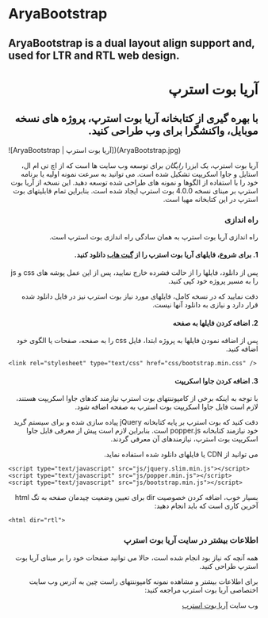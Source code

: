 # AryaBootstrap
## AryaBootstrap is a dual layout align support and, used for LTR and RTL web design.

<div dir="RTL" align="right" style="direction:rtl;text-align:right;">

# آریا بوت استرپ
## با بهره گیری از کتابخانه آریا بوت استرپ، پروژه های نسخه موبایل، واکنشگرا برای وب طراحی کنید.

</div>

![AryaBootstrap | آریا بوت استرپ])(AryaBootstrap.jpg)

<div dir="RTL" align="right" style="direction:rtl;text-align:right;">

آریا بوت استرپ، یک ابزرا *رایگان* برای توسعه وب سایت ها است که از اچ تی ام ال، استایل و جاوا اسکریپت تشکیل شده است. می توانید به سرعت نمونه اولیه یا برنامه خود را با استفاده از الگوها و نمونه های طراحی شده توسعه دهید. این نسخه از آریا بوت استرپ بر مبنای نسخه 4.0.0 بوت استرپ ایجاد شده است. بنابراین تمام قابلیتهای بوت استرپ در این کتابخانه مهیا است. 

### راه اندازی

راه اندازی آریا بوت استرپ به همان سادگی راه اندازی بوت استرپ است.

#### 1. برای شروع، فایلهای آریا بوت استرپ را از [گیت هاب](http://github.com/mRizvandi/AryaBootstrap) دانلود کنید.

پس از دانلود، فایلها را از حالت فشرده خارج نمایید، پس از این عمل پوشه های css و js را به مسیر پروژه خود کپی کنید.

دقت نمایید که در نسخه کامل، فایلهای مورد نیاز بوت استرپ نیز در فایل دانلود شده قرار دارد و نیازی به دانلود آنها نیست.

#### 2. اضافه کردن فایلها به صفحه

پس از اضافه نمودن فایلها به پروژه ابتدا، فایل css را به صفحه، صفحات یا الگوی خود اضافه کنید.

</div>

```
<link rel="stylesheet" type="text/css" href="css/bootstrap.min.css" /> 
```

<div dir="RTL" align="right" style="direction:rtl;text-align:right;">

#### 3. اضافه کردن جاوا اسکریپت

با توجه به اینکه برخی از کامپوننتهای بوت استرپ نیازمند کدهای جاوا اسکریپت هستند، لازم است فایل جاوا اسکریپت بوت استرپ به صفحه اضافه شود.

دقت کنید که بوت استرپ بر پایه کتابخانه jQuery پیاده سازی شده و برای سیستم گرید خود نیازمند کتابخانه popper.js است. بنابراین لازم است پیش از معرفی فایل جاوا اسکریپت بوت استرپ، نیازمندهای آن معرفی گردند.

می توانید از CDN یا فایلهای دانلود شده استفاده نماید. 

</div>

```
<script type="text/javascript" src="js/jquery.slim.min.js"></script>
<script type="text/javascript" src="js/popper.min.js"></script>
<script type="text/javascript" src="js/bootstrap.min.js"></script>
```

<div dir="RTL" align="right" style="direction:rtl;text-align:right;">

بسیار خوب، اضافه کردن خصوصیت dir برای تعیین وضعیت چیدمان صفحه به تگ html آخرین کاری است که باید انجام دهید:

</div>

```
<html dir="rtl">
```

<div dir="RTL" align="right" style="direction:rtl;text-align:right;">

### اطلاعات بیشتر در سایت آریا بوت استرپ
همه آنچه که نیاز بود انجام شده است، حالا می توانید صفحات خود را بر مبنای آریا بوت استرپ طراحی کنید. 

برای اطلاعات بیشتر و مشاهده نمونه کامپوننتهای راست چین به آدرس وب سایت اختصاصی آریا بوت استرپ مراجعه کنید:

وب سایت [آریا بوت استرپ](http://abs.aryavandidad.com)

</div>